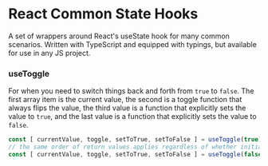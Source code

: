 # React Common State Hooks

A set of wrappers around React's useState hook for many common scenarios.
Written with TypeScript and equipped with typings, but available for use
in any JS project.

### useToggle

For when you need to switch things back and forth from `true` to `false`.
The first array item is the current value, the second is a toggle function
that always flips the value, the third value is a function that explicitly
sets the value to `true`, and the last value is a function that explicitly
sets the value to `false`.

```javascript
const [ currentValue, toggle, setToTrue, setToFalse ] = useToggle(true);
// the same order of return values applies regardless of whether initially `true` or `false`
const [ currentValue, toggle, setToTrue, setToFalse ] = useToggle(false);
```
